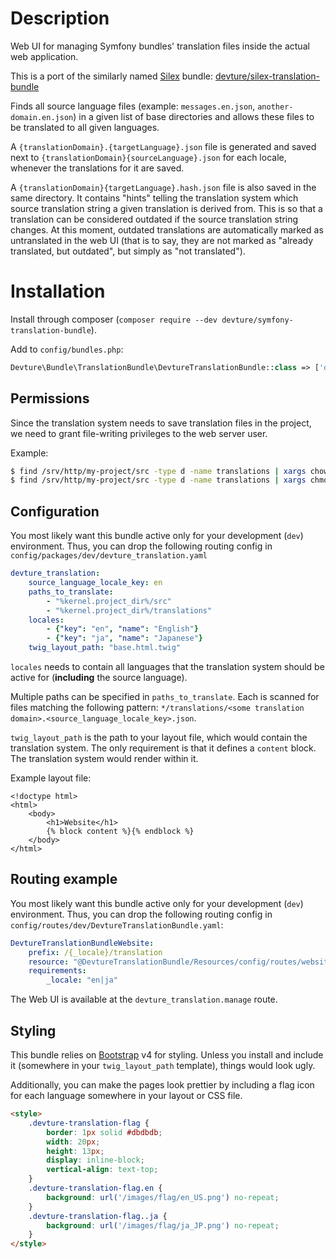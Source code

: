 # Description

Web UI for managing Symfony bundles' translation files inside the actual web application.

This is a port of the similarly named [Silex](https://silex.symfony.com/) bundle: [devture/silex-translation-bundle](https://github.com/devture/silex-translation-bundle)

Finds all source language files (example: `messages.en.json`, `another-domain.en.json`) in a given list of base directories and allows these files to be translated to all given languages.

A `{translationDomain}.{targetLanguage}.json` file is generated and saved next to `{translationDomain}{sourceLanguage}.json` for each locale, whenever the translations for it are saved.

A `{translationDomain}{targetLanguage}.hash.json` file is also saved in the same directory.
It contains "hints" telling the translation system which source translation string a given translation is derived from. This is so that a translation can be considered outdated if the source translation string changes.
At this moment, outdated translations are automatically marked as untranslated in the web UI (that is to say, they are not marked as "already translated, but outdated", but simply as "not translated").


# Installation

Install through composer (`composer require --dev devture/symfony-translation-bundle`).

Add to `config/bundles.php`:

```php
Devture\Bundle\TranslationBundle\DevtureTranslationBundle::class => ['dev' => true],
```

## Permissions

Since the translation system needs to save translation files in the project, we need to grant file-writing privileges
to the web server user.

Example:

```bash
$ find /srv/http/my-project/src -type d -name translations | xargs chown :http
$ find /srv/http/my-project/src -type d -name translations | xargs chmod g+w
```


## Configuration

You most likely want this bundle active only for your development (`dev`) environment.
Thus, you can drop the following routing config in `config/packages/dev/devture_translation.yaml`

```yaml
devture_translation:
    source_language_locale_key: en
    paths_to_translate:
        - "%kernel.project_dir%/src"
        - "%kernel.project_dir%/translations"
    locales:
        - {"key": "en", "name": "English"}
        - {"key": "ja", "name": "Japanese"}
    twig_layout_path: "base.html.twig"
```

`locales` needs to contain all languages that the translation system should be active for (**including** the source language).

Multiple paths can be specified in `paths_to_translate`.
Each is scanned for files matching the following pattern: `*/translations/<some translation domain>.<source_language_locale_key>.json`.

`twig_layout_path` is the path to your layout file, which would contain the translation system.
The only requirement is that it defines a `content` block. The translation system would render within it.

Example layout file:

```twig
<!doctype html>
<html>
	<body>
		<h1>Website</h1>
		{% block content %}{% endblock %}
	</body>
</html>
```


## Routing example

You most likely want this bundle active only for your development (`dev`) environment.
Thus, you can drop the following routing config in `config/routes/dev/DevtureTranslationBundle.yaml`:

```yaml
DevtureTranslationBundleWebsite:
    prefix: /{_locale}/translation
    resource: "@DevtureTranslationBundle/Resources/config/routes/website.yaml"
    requirements:
        _locale: "en|ja"
```

The Web UI is available at the `devture_translation.manage` route.


## Styling

This bundle relies on [Bootstrap](http://getbootstrap.com/) v4 for styling.
Unless you install and include it (somewhere in your `twig_layout_path` template), things would look ugly.

Additionally, you can make the pages look prettier by including a flag icon for each language somewhere in your layout or CSS file.

```html
<style>
	.devture-translation-flag {
		border: 1px solid #dbdbdb;
		width: 20px;
		height: 13px;
		display: inline-block;
		vertical-align: text-top;
	}
	.devture-translation-flag.en {
		background: url('/images/flag/en_US.png') no-repeat;
	}
	.devture-translation-flag..ja {
		background: url('/images/flag/ja_JP.png') no-repeat;
	}
</style>
```
